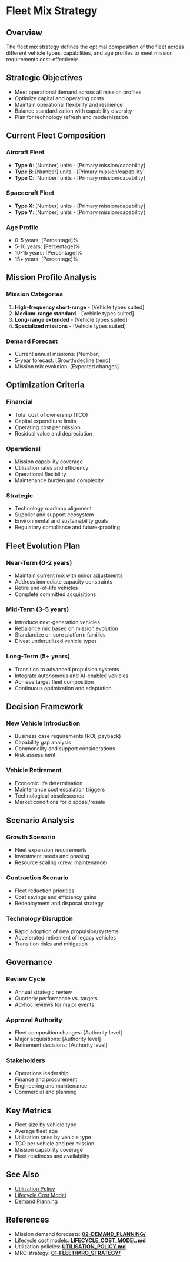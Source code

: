 # Fleet Mix Strategy

## Overview

The fleet mix strategy defines the optimal composition of the fleet across different vehicle types, capabilities, and age profiles to meet mission requirements cost-effectively.

## Strategic Objectives

- Meet operational demand across all mission profiles
- Optimize capital and operating costs
- Maintain operational flexibility and resilience
- Balance standardization with capability diversity
- Plan for technology refresh and modernization

## Current Fleet Composition

### Aircraft Fleet
- **Type A**: [Number] units - [Primary mission/capability]
- **Type B**: [Number] units - [Primary mission/capability]
- **Type C**: [Number] units - [Primary mission/capability]

### Spacecraft Fleet
- **Type X**: [Number] units - [Primary mission/capability]
- **Type Y**: [Number] units - [Primary mission/capability]

### Age Profile
- 0-5 years: [Percentage]%
- 5-10 years: [Percentage]%
- 10-15 years: [Percentage]%
- 15+ years: [Percentage]%

## Mission Profile Analysis

### Mission Categories
1. **High-frequency short-range** - [Vehicle types suited]
2. **Medium-range standard** - [Vehicle types suited]
3. **Long-range extended** - [Vehicle types suited]
4. **Specialized missions** - [Vehicle types suited]

### Demand Forecast
- Current annual missions: [Number]
- 5-year forecast: [Growth/decline trend]
- Mission mix evolution: [Expected changes]

## Optimization Criteria

### Financial
- Total cost of ownership (TCO)
- Capital expenditure limits
- Operating cost per mission
- Residual value and depreciation

### Operational
- Mission capability coverage
- Utilization rates and efficiency
- Operational flexibility
- Maintenance burden and complexity

### Strategic
- Technology roadmap alignment
- Supplier and support ecosystem
- Environmental and sustainability goals
- Regulatory compliance and future-proofing

## Fleet Evolution Plan

### Near-Term (0-2 years)
- Maintain current mix with minor adjustments
- Address immediate capacity constraints
- Retire end-of-life vehicles
- Complete committed acquisitions

### Mid-Term (3-5 years)
- Introduce next-generation vehicles
- Rebalance mix based on mission evolution
- Standardize on core platform families
- Divest underutilized vehicle types

### Long-Term (5+ years)
- Transition to advanced propulsion systems
- Integrate autonomous and AI-enabled vehicles
- Achieve target fleet composition
- Continuous optimization and adaptation

## Decision Framework

### New Vehicle Introduction
- Business case requirements (ROI, payback)
- Capability gap analysis
- Commonality and support considerations
- Risk assessment

### Vehicle Retirement
- Economic life determination
- Maintenance cost escalation triggers
- Technological obsolescence
- Market conditions for disposal/resale

## Scenario Analysis

### Growth Scenario
- Fleet expansion requirements
- Investment needs and phasing
- Resource scaling (crew, maintenance)

### Contraction Scenario
- Fleet reduction priorities
- Cost savings and efficiency gains
- Redeployment and disposal strategy

### Technology Disruption
- Rapid adoption of new propulsion/systems
- Accelerated retirement of legacy vehicles
- Transition risks and mitigation

## Governance

### Review Cycle
- Annual strategic review
- Quarterly performance vs. targets
- Ad-hoc reviews for major events

### Approval Authority
- Fleet composition changes: [Authority level]
- Major acquisitions: [Authority level]
- Retirement decisions: [Authority level]

### Stakeholders
- Operations leadership
- Finance and procurement
- Engineering and maintenance
- Commercial and planning

## Key Metrics

- Fleet size by vehicle type
- Average fleet age
- Utilization rates by vehicle type
- TCO per vehicle and per mission
- Mission capability coverage
- Fleet readiness and availability


## See Also

- [Utilization Policy](UTILISATION_POLICY.md)
- [Lifecycle Cost Model](LIFECYCLE_COST_MODEL.md)
- [Demand Planning](../02-DEMAND_PLANNING/00-README.md)

## References

- Mission demand forecasts: **[02-DEMAND_PLANNING/](../02-DEMAND_PLANNING/)**
- Lifecycle cost models: **[LIFECYCLE_COST_MODEL.md](LIFECYCLE_COST_MODEL.md)**
- Utilization policies: **[UTILISATION_POLICY.md](UTILISATION_POLICY.md)**
- MRO strategy: **[01-FLEET/MRO_STRATEGY/](../../MRO_STRATEGY/)**
